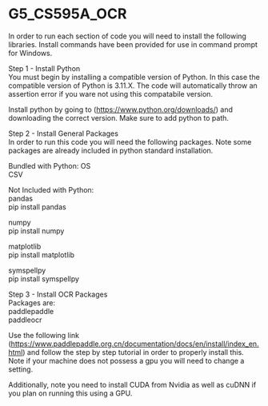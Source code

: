 # G5_CS595A_OCR

In order to run each section of code you will need to install the following libraries. Install commands have been provided for use in command prompt for Windows.

Step 1 - Install Python\
You must begin by installing a compatible version of Python. In this case the compatible version of Python is 3.11.X. The code will automatically throw an assertion error if you ware not using this compatabile version. 

Install python by going to (https://www.python.org/downloads/) and downloading the correct version. Make sure to add python to path.

Step 2 - Install General Packages\
In order to run this code you will need the following packages. Note some packages are already included in python standard installation.

Bundled with Python:
OS\
CSV

Not Included with Python:\
pandas\
pip install pandas

numpy\
pip install numpy

matplotlib\
pip install matplotlib

symspellpy\
pip install symspellpy

Step 3 - Install OCR Packages\
Packages are:\
paddlepaddle\
paddleocr

Use the following link (https://www.paddlepaddle.org.cn/documentation/docs/en/install/index_en.html) and follow the step by step tutorial in order to properly install this. Note if your machine does not possess a gpu you will need to change a setting. 

Additionally, note you need to install CUDA from Nvidia as well as cuDNN if you plan on running this using a GPU. 